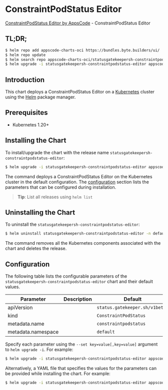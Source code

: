 # ConstraintPodStatus Editor

[ConstraintPodStatus Editor by AppsCode](https://byte.builders) - ConstraintPodStatus Editor

## TL;DR;

```bash
$ helm repo add appscode-charts-oci https://bundles.byte.builders/ui/
$ helm repo update
$ helm search repo appscode-charts-oci/statusgatekeepersh-constraintpodstatus-editor --version=v0.4.18
$ helm upgrade -i statusgatekeepersh-constraintpodstatus-editor appscode-charts-oci/statusgatekeepersh-constraintpodstatus-editor -n default --create-namespace --version=v0.4.18
```

## Introduction

This chart deploys a ConstraintPodStatus Editor on a [Kubernetes](http://kubernetes.io) cluster using the [Helm](https://helm.sh) package manager.

## Prerequisites

- Kubernetes 1.20+

## Installing the Chart

To install/upgrade the chart with the release name `statusgatekeepersh-constraintpodstatus-editor`:

```bash
$ helm upgrade -i statusgatekeepersh-constraintpodstatus-editor appscode-charts-oci/statusgatekeepersh-constraintpodstatus-editor -n default --create-namespace --version=v0.4.18
```

The command deploys a ConstraintPodStatus Editor on the Kubernetes cluster in the default configuration. The [configuration](#configuration) section lists the parameters that can be configured during installation.

> **Tip**: List all releases using `helm list`

## Uninstalling the Chart

To uninstall the `statusgatekeepersh-constraintpodstatus-editor`:

```bash
$ helm uninstall statusgatekeepersh-constraintpodstatus-editor -n default
```

The command removes all the Kubernetes components associated with the chart and deletes the release.

## Configuration

The following table lists the configurable parameters of the `statusgatekeepersh-constraintpodstatus-editor` chart and their default values.

|     Parameter      | Description |                  Default                  |
|--------------------|-------------|-------------------------------------------|
| apiVersion         |             | <code>status.gatekeeper.sh/v1beta1</code> |
| kind               |             | <code>ConstraintPodStatus</code>          |
| metadata.name      |             | <code>constraintpodstatus</code>          |
| metadata.namespace |             | <code>default</code>                      |


Specify each parameter using the `--set key=value[,key=value]` argument to `helm upgrade -i`. For example:

```bash
$ helm upgrade -i statusgatekeepersh-constraintpodstatus-editor appscode-charts-oci/statusgatekeepersh-constraintpodstatus-editor -n default --create-namespace --version=v0.4.18 --set apiVersion=status.gatekeeper.sh/v1beta1
```

Alternatively, a YAML file that specifies the values for the parameters can be provided while
installing the chart. For example:

```bash
$ helm upgrade -i statusgatekeepersh-constraintpodstatus-editor appscode-charts-oci/statusgatekeepersh-constraintpodstatus-editor -n default --create-namespace --version=v0.4.18 --values values.yaml
```
